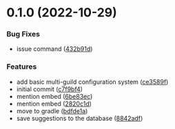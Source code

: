 # 0.1.0 (2022-10-29)


### Bug Fixes

* issue command ([432b91d](https://github.com/onesoft-sudo/sparkbot/commit/432b91dc69f2a652fd2c8f1dc8b26ff8907b3801))


### Features

* add basic multi-guild configuration system ([ce3589f](https://github.com/onesoft-sudo/sparkbot/commit/ce3589f2df830e98b118121b33d233f4044e24d1))
* initial commit ([c7f9bf4](https://github.com/onesoft-sudo/sparkbot/commit/c7f9bf48b8fcf47a69918fd199eca9091fb83071))
* mention embed ([6be83ec](https://github.com/onesoft-sudo/sparkbot/commit/6be83ec69bf253ed5bcabc967f7f139af1734f8e))
* mention embed ([2820c1d](https://github.com/onesoft-sudo/sparkbot/commit/2820c1d4d452997bd18c942c7b0668884f0c892e))
* move to gradle ([bdfde1a](https://github.com/onesoft-sudo/sparkbot/commit/bdfde1a7836ab11ecb9a757e31a362bc561c206e))
* save suggestions to the database ([8842adf](https://github.com/onesoft-sudo/sparkbot/commit/8842adf75faa24d91ec2830399147eb0cd076579))



